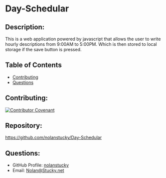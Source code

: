 # Day-Schedular

## Description: 
This is a web application powered by javascript that allows the user to write hourly descriptions from 9:00AM to 5:00PM. Which is then stored to local storage if the save button is pressed.

## Table of Contents

* [Contributing](#contributing)
* [Questions](#questions)

## Contributing:

[![Contributor Covenant](https://img.shields.io/badge/Contributor%20Covenant-v2.0%20adopted-ff69b4.svg)](https://www.contributor-covenant.org/version/2/0/code_of_conduct/)

## Repository:
https://github.com/nolanstucky/Day-Schedular

## Questions:
* GitHub Profile:  [nolanstucky](https://github.com/nolanstucky)
* Email: <Nolan@Stucky.net>

